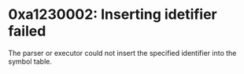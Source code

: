 # 0xa1230002: Inserting idetifier failed

The parser or executor could not insert the specified identifier into the symbol table.
